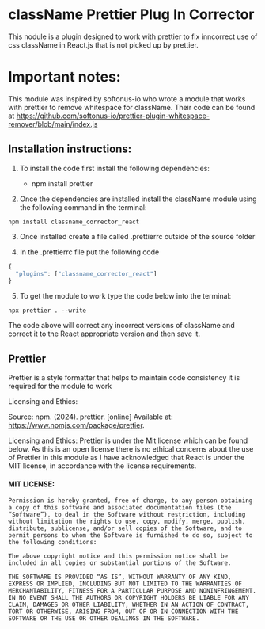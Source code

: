 # className Prettier Plug In Corrector
This nodule is a plugin designed to work with prettier to fix inncorrect use of css className in React.js that is not picked up by prettier.

# Important notes:
This module was inspired by softonus-io who wrote a module that works with prettier to remove whitespace for className. Their code can be found at https://github.com/softonus-io/prettier-plugin-whitespace-remover/blob/main/index.js

## Installation instructions:

1. To install the code first install the following dependencies:
    
    - npm install prettier
2. Once the dependencies are installed install the className module using the following command in the terminal:
```
npm install classname_corrector_react
```


3. Once installed create a file called .prettierrc outside of the source folder

4. In the .prettierrc file put the following code
```JavaScript
{
  "plugins": ["classname_corrector_react"]
}
```
5. To get the module to work type the code below into the terminal:
```
npx prettier . --write
``` 
The code above will correct any incorrect versions of className and correct it to the React appropriate version and then save it. 

## Prettier
Prettier is a style formatter that helps to maintain code consistency it is required for the module to work

Licensing and Ethics:

Source: npm. (2024). prettier. [online] Available at: https://www.npmjs.com/package/prettier.

Licensing and Ethics: Prettier is under the Mit license which can be found below. As this is an open license there is no ethical concerns about the use of Prettier in this module as I have acknowledged that React is under the MIT license, in accordance with the license requirements.

#### MIT LICENSE:

```
Permission is hereby granted, free of charge, to any person obtaining a copy of this software and associated documentation files (the “Software”), to deal in the Software without restriction, including without limitation the rights to use, copy, modify, merge, publish, distribute, sublicense, and/or sell copies of the Software, and to permit persons to whom the Software is furnished to do so, subject to the following conditions:

The above copyright notice and this permission notice shall be included in all copies or substantial portions of the Software.

THE SOFTWARE IS PROVIDED “AS IS”, WITHOUT WARRANTY OF ANY KIND, EXPRESS OR IMPLIED, INCLUDING BUT NOT LIMITED TO THE WARRANTIES OF MERCHANTABILITY, FITNESS FOR A PARTICULAR PURPOSE AND NONINFRINGEMENT. IN NO EVENT SHALL THE AUTHORS OR COPYRIGHT HOLDERS BE LIABLE FOR ANY CLAIM, DAMAGES OR OTHER LIABILITY, WHETHER IN AN ACTION OF CONTRACT, TORT OR OTHERWISE, ARISING FROM, OUT OF OR IN CONNECTION WITH THE SOFTWARE OR THE USE OR OTHER DEALINGS IN THE SOFTWARE.
```